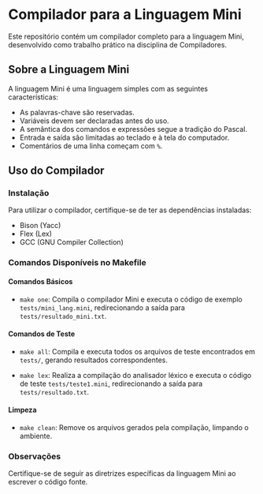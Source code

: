 # Compilador para a Linguagem Mini

Este repositório contém um compilador completo para a linguagem Mini, desenvolvido como trabalho prático na disciplina de Compiladores.

## Sobre a Linguagem Mini

A linguagem Mini é uma linguagem simples com as seguintes características:

- As palavras-chave são reservadas.
- Variáveis devem ser declaradas antes do uso.
- A semântica dos comandos e expressões segue a tradição do Pascal.
- Entrada e saída são limitadas ao teclado e à tela do computador.
- Comentários de uma linha começam com `%`.

## Uso do Compilador

### Instalação

Para utilizar o compilador, certifique-se de ter as dependências instaladas:

- Bison (Yacc)
- Flex (Lex)
- GCC (GNU Compiler Collection)

### Comandos Disponíveis no Makefile

#### Comandos Básicos

- `make one`: Compila o compilador Mini e executa o código de exemplo `tests/mini_lang.mini`, redirecionando a saída para `tests/resultado_mini.txt`.

#### Comandos de Teste

- `make all`: Compila e executa todos os arquivos de teste encontrados em `tests/`, gerando resultados correspondentes.

- `make lex`: Realiza a compilação do analisador léxico e executa o código de teste `tests/teste1.mini`, redirecionando a saída para `tests/resultado.txt`.

#### Limpeza

- `make clean`: Remove os arquivos gerados pela compilação, limpando o ambiente.

### Observações

Certifique-se de seguir as diretrizes específicas da linguagem Mini ao escrever o código fonte.
